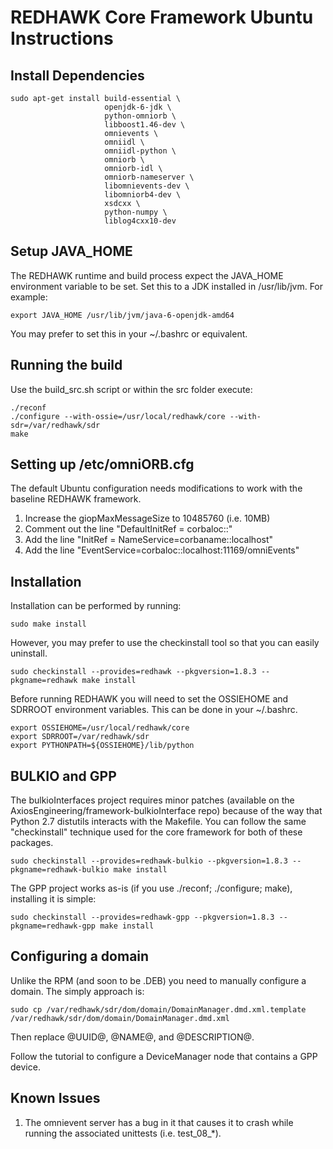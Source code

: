 # REDHAWK Core Framework Ubuntu Instructions

## Install Dependencies

    sudo apt-get install build-essential \
                         openjdk-6-jdk \
                         python-omniorb \
                         libboost1.46-dev \
                         omnievents \
                         omniidl \
                         omniidl-python \
                         omniorb \
                         omniorb-idl \
                         omniorb-nameserver \
                         libomnievents-dev \
                         libomniorb4-dev \
                         xsdcxx \
                         python-numpy \
                         liblog4cxx10-dev
                         
## Setup JAVA_HOME

The REDHAWK runtime and build process expect the JAVA_HOME environment variable
to be set.  Set this to a JDK installed in /usr/lib/jvm. For example:

    export JAVA_HOME /usr/lib/jvm/java-6-openjdk-amd64

You may prefer to set this in your ~/.bashrc or equivalent.

## Running the build

Use the build_src.sh script or within the src folder execute:

    ./reconf
    ./configure --with-ossie=/usr/local/redhawk/core --with-sdr=/var/redhawk/sdr
    make

## Setting up /etc/omniORB.cfg

The default Ubuntu configuration needs modifications to work with the baseline
REDHAWK framework.

1. Increase the giopMaxMessageSize to 10485760 (i.e. 10MB)
2. Comment out the line "DefaultInitRef = corbaloc::"
3. Add the line "InitRef = NameService=corbaname::localhost"
4. Add the line "EventService=corbaloc::localhost:11169/omniEvents"

## Installation

Installation can be performed by running:

    sudo make install

However, you may prefer to use the checkinstall tool so that you can easily uninstall.

    sudo checkinstall --provides=redhawk --pkgversion=1.8.3 --pkgname=redhawk make install

Before running REDHAWK you will need to set the OSSIEHOME and SDRROOT environment
variables.  This can be done in your ~/.bashrc.

    export OSSIEHOME=/usr/local/redhawk/core
    export SDRROOT=/var/redhawk/sdr
    export PYTHONPATH=${OSSIEHOME}/lib/python

## BULKIO and GPP

The bulkioInterfaces project requires minor patches (available on the
AxiosEngineering/framework-bulkioInterface repo) because of the way that Python
2.7 distutils interacts with the Makefile.  You can follow the same
"checkinstall" technique used for the core framework for both of these
packages.

    sudo checkinstall --provides=redhawk-bulkio --pkgversion=1.8.3 --pkgname=redhawk-bulkio make install

The GPP project works as-is (if you use ./reconf; ./configure; make), installing it is simple:

    sudo checkinstall --provides=redhawk-gpp --pkgversion=1.8.3 --pkgname=redhawk-gpp make install

## Configuring a domain

Unlike the RPM (and soon to be .DEB) you need to manually configure a domain.
The simply approach is: 

    sudo cp /var/redhawk/sdr/dom/domain/DomainManager.dmd.xml.template /var/redhawk/sdr/dom/domain/DomainManager.dmd.xml

Then replace @UUID@, @NAME@, and @DESCRIPTION@. 

Follow the tutorial to configure a DeviceManager node that contains a GPP device.

## Known Issues

1. The omnievent server has a bug in it that causes it to crash while running the
associated unittests (i.e. test_08_*).
